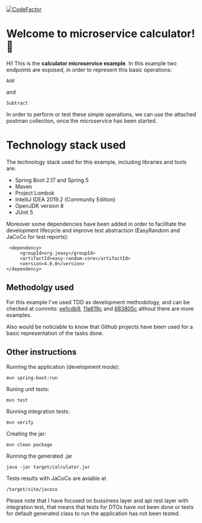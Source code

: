 [![CodeFactor](https://www.codefactor.io/repository/github/bndf1/calculator-microservice/badge)](https://www.codefactor.io/repository/github/bndf1/calculator-microservice)
# Welcome to microservice calculator! :rocket:

Hi! This is the **calculator microservice example**. In this example two endpoints are exposed, in order to represent this basic operations:  

    Add
     
and
 
	Subtract  

In order to perform or test these simple operations, we can use the attached postman collection, once the microservice has been started.

# Technology stack used

The technology stack used for this example, including libraries and tools are:

 - Spring Boot 2.17 and Spring 5
-   Maven
-   Project Lombok
-   IntelliJ IDEA 2019.2 (Community Edition)
-   OpenJDK version 8
-   JUnit 5

Moreover some dependencies have been added in order to facilitate the development lifecycle and improve test abstraction (EasyRandom and JaCoCo for test reports):

     <dependency>  
    	 <groupId>org.jeasy</groupId>  
    	 <artifactId>easy-random-core</artifactId>  
    	 <version>4.0.0</version>  
    </dependency>


## Methodolgy used

For this example I've used TDD as development methodology, and can be checked at commits: 
[ee1cdb9](https://github.com/bndF1/calculator-microservice/commit/ee1cdb9f792fe9cd8206b0b1682881aab673589b), [11a619c](https://github.com/bndF1/calculator-microservice/commit/11a619c7acd6a6efb0ecd7742e6e23beecf0ee35) and [683805c](https://github.com/bndF1/calculator-microservice/commit/683805c4938f9a0c5c49dbd28fea3fa2159107ee) althout there are more examples.

Also would be noticiable to know that Github projects have been used for a basic representation of the tasks done.

## Other instructions

Running the application (development mode):

	mvn spring-boot:run

Runing unit tests: 

	mvn test  
	
Running integration tests: 
	
	mvn verify  
  
Creating the jar: 
	
	mvn clean package

Running the generated .jar
	
	java -jar target/calculator.jar 

Tests results with JaCoCo are aviable at
	
	/target/site/jacoco

Please note that I have focused on bussiness layer and api rest layer with integration test, that means that tests for DTOs have not been done or tests for default generated class to run the application has not been tested.
